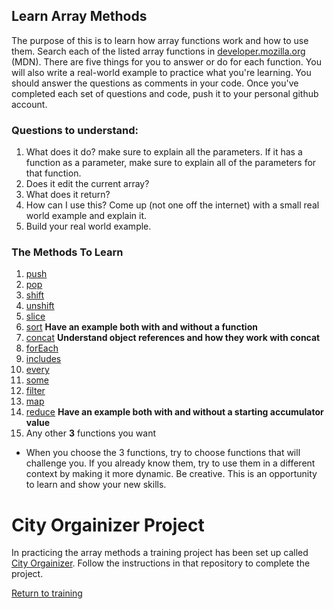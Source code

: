 ## Learn Array Methods

The purpose of this is to learn how array functions work and how to use them. Search each of the listed array functions in [developer.mozilla.org](https://developer.mozilla.org/en-US/) (MDN). There are five things for you to answer or do for each function. You will also write a real-world example to practice what you're learning. You should answer the questions as comments in your code. Once you've completed each set of questions and code, push it to your personal github account. 

 ### Questions to understand:
 
 1. What does it do? make sure to explain all the parameters. If it has a function as a parameter, make sure to explain all of the parameters for that function.
 2. Does it edit the current array?
 3. What does it return?
 4. How can I use this? Come up (not one off the internet) with a small real world example and explain it.
 5. Build your real world example.
 
 
 ### The Methods To Learn
 
 1. [push](https://developer.mozilla.org/en-US/docs/Web/JavaScript/Reference/Global_Objects/Array/push)
 1. [pop](https://developer.mozilla.org/en-US/docs/Web/JavaScript/Reference/Global_Objects/Array/pop)
 1. [shift](https://developer.mozilla.org/en-US/docs/Web/JavaScript/Reference/Global_Objects/Array/shift)
 1. [unshift](https://developer.mozilla.org/en-US/docs/Web/JavaScript/Reference/Global_Objects/Array/unshift)
 1. [slice](https://developer.mozilla.org/en-US/docs/Web/JavaScript/Reference/Global_Objects/Array/slice)
 1. [sort](https://developer.mozilla.org/en-US/docs/Web/JavaScript/Reference/Global_Objects/Array/sort) **Have an example both with and without a function**
 1. [concat](https://developer.mozilla.org/en-US/docs/Web/JavaScript/Reference/Global_Objects/Array/concat) **Understand object references and how they work with concat**
 1. [forEach](https://developer.mozilla.org/en-US/docs/Web/JavaScript/Reference/Global_Objects/Array/forEach)
 1. [includes](https://developer.mozilla.org/en-US/docs/Web/JavaScript/Reference/Global_Objects/Array/includes)
 1. [every](https://developer.mozilla.org/en-US/docs/Web/JavaScript/Reference/Global_Objects/Array/every)
 1. [some](https://developer.mozilla.org/en-US/docs/Web/JavaScript/Reference/Global_Objects/Array/some)
 1. [filter](https://developer.mozilla.org/en-US/docs/Web/JavaScript/Reference/Global_Objects/Array/filter)
 1. [map](https://developer.mozilla.org/en-US/docs/Web/JavaScript/Reference/Global_Objects/Array/map)
 1. [reduce](https://developer.mozilla.org/en-US/docs/Web/JavaScript/Reference/Global_Objects/Array/reduce) **Have an example both with and without a starting accumulator value**
 1. Any other **3** functions you want
  * When you choose the 3 functions, try to choose functions that will challenge you. If you already know them, try to use them in a different context by making it more dynamic. Be creative. This is an opportunity to learn and show your new skills.
 
 
 # City Orgainizer Project
 In practicing the array methods a training project has been set up called [City Orgainizer](https://github.com/byuitechops/city-organizer). Follow the instructions in that repository to complete the project.
 
[Return to training](https://github.com/byuitechops/for-the-strength-of-developers/blob/master/Introduction/coding.md)
